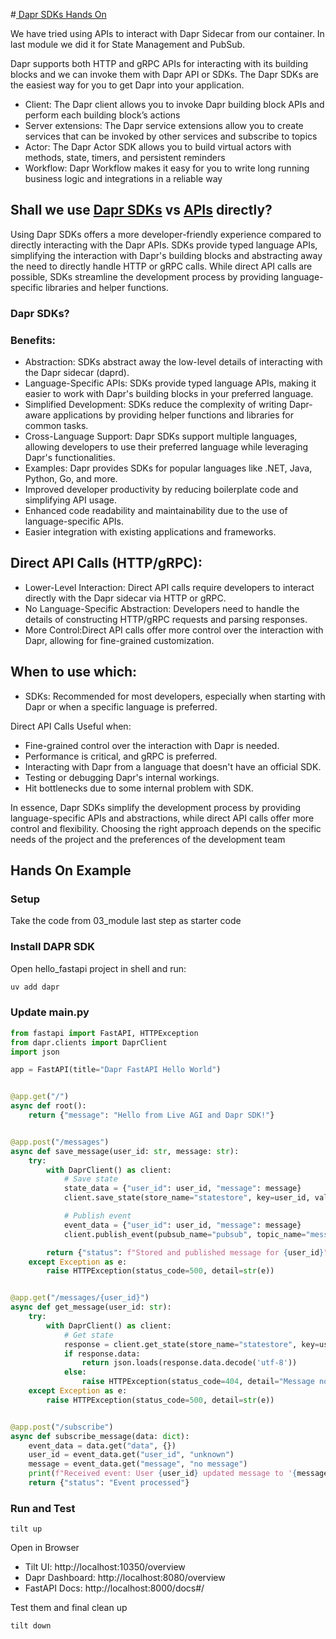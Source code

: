 #[ Dapr SDKs Hands On](https://docs.dapr.io/developing-applications/sdks/python/)

We have tried using APIs to interact with Dapr Sidecar from our container. In last module we did it for State Management and PubSub.

Dapr supports both HTTP and gRPC APIs for interacting with its building blocks and we can invoke them with Dapr API or SDKs. The Dapr SDKs are the easiest way for you to get Dapr into your application. 
- Client: The Dapr client allows you to invoke Dapr building block APIs and perform each building block’s actions
- Server extensions: The Dapr service extensions allow you to create services that can be invoked by other services and subscribe to topics
- Actor: The Dapr Actor SDK allows you to build virtual actors with methods, state, timers, and persistent reminders
- Workflow: Dapr Workflow makes it easy for you to write long running business logic and integrations in a reliable way


## Shall we use [Dapr SDKs](https://docs.dapr.io/developing-applications/sdks/) vs [APIs](https://docs.dapr.io/getting-started/get-started-api/) directly?

Using Dapr SDKs offers a more developer-friendly experience compared to directly interacting with the Dapr APIs. SDKs provide typed language APIs, simplifying the interaction with Dapr's building blocks and abstracting away the need to directly handle HTTP or gRPC calls. While direct API calls are possible, SDKs streamline the development process by providing language-specific libraries and helper functions. 

### Dapr SDKs?

### Benefits:
- Abstraction: SDKs abstract away the low-level details of interacting with the Dapr sidecar (daprd). 
- Language-Specific APIs: SDKs provide typed language APIs, making it easier to work with Dapr's building blocks in your preferred language. 
- Simplified Development: SDKs reduce the complexity of writing Dapr-aware applications by providing helper functions and libraries for common tasks. 
- Cross-Language Support: Dapr SDKs support multiple languages, allowing developers to use their preferred language while leveraging Dapr's functionalities. 
- Examples: Dapr provides SDKs for popular languages like .NET, Java, Python, Go, and more. 
- Improved developer productivity by reducing boilerplate code and simplifying API usage. 
- Enhanced code readability and maintainability due to the use of language-specific APIs. 
- Easier integration with existing applications and frameworks. 

## Direct API Calls (HTTP/gRPC):

- Lower-Level Interaction: Direct API calls require developers to interact directly with the Dapr sidecar via HTTP or gRPC. 
- No Language-Specific Abstraction: Developers need to handle the details of constructing HTTP/gRPC requests and parsing responses. 
- More Control:Direct API calls offer more control over the interaction with Dapr, allowing for fine-grained customization. 

## When to use which:
- SDKs: Recommended for most developers, especially when starting with Dapr or when a specific language is preferred. 

Direct API Calls Useful when:
- Fine-grained control over the interaction with Dapr is needed. 
- Performance is critical, and gRPC is preferred. 
- Interacting with Dapr from a language that doesn't have an official SDK. 
- Testing or debugging Dapr's internal workings. 
- Hit bottlenecks due to some internal problem with SDK.

In essence, Dapr SDKs simplify the development process by providing language-specific APIs and abstractions, while direct API calls offer more control and flexibility. Choosing the right approach depends on the specific needs of the project and the preferences of the development team

## Hands On Example

### Setup 
Take the code from 03_module last step as starter code

### Install DAPR SDK

Open hello_fastapi project in shell and run:

```bash
uv add dapr
```

### Update main.py

```python
from fastapi import FastAPI, HTTPException
from dapr.clients import DaprClient
import json

app = FastAPI(title="Dapr FastAPI Hello World")


@app.get("/")
async def root():
    return {"message": "Hello from Live AGI and Dapr SDK!"}


@app.post("/messages")
async def save_message(user_id: str, message: str):
    try:
        with DaprClient() as client:
            # Save state
            state_data = {"user_id": user_id, "message": message}
            client.save_state(store_name="statestore", key=user_id, value=json.dumps(state_data))

            # Publish event
            event_data = {"user_id": user_id, "message": message}
            client.publish_event(pubsub_name="pubsub", topic_name="message-updated", data=json.dumps(event_data))

        return {"status": f"Stored and published message for {user_id}"}
    except Exception as e:
        raise HTTPException(status_code=500, detail=str(e))


@app.get("/messages/{user_id}")
async def get_message(user_id: str):
    try:
        with DaprClient() as client:
            # Get state
            response = client.get_state(store_name="statestore", key=user_id)
            if response.data:
                return json.loads(response.data.decode('utf-8'))
            else:
                raise HTTPException(status_code=404, detail="Message not found")
    except Exception as e:
        raise HTTPException(status_code=500, detail=str(e))


@app.post("/subscribe")
async def subscribe_message(data: dict):
    event_data = data.get("data", {})
    user_id = event_data.get("user_id", "unknown")
    message = event_data.get("message", "no message")
    print(f"Received event: User {user_id} updated message to '{message}'")
    return {"status": "Event processed"}

```

### Run and Test

```
tilt up
```

Open in Browser
- Tilt UI: http://localhost:10350/overview
- Dapr Dashboard: http://localhost:8080/overview
- FastAPI Docs: http://localhost:8000/docs#/

Test them and final clean up

```bash
tilt down
```